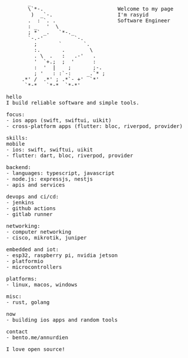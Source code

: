 <pre>
       _
       \`*-.                        Welcome to my page
        )  _`-.                     I'm rasyid
       .  : `. .                    Software Engineer
       : _   '  \                   
       ; *` _.   `*-._
       `-.-'          `-.
         ;       `       `.
         :.       .        \
         . \  .   :   .-'   .
         '  `+.;  ;  '      :
         :  '  |    ;       ;-.
         ; '   : :`-:     _.`* ;
     .*' /  .*' ; .*`- +'  `*'
      `*-*   `*-*  `*-*'

hello
I build reliable software and simple tools.

focus:
- ios apps (swift, swiftui, uikit)
- cross-platform apps (flutter: bloc, riverpod, provider)

skills:
mobile
- ios: swift, swiftui, uikit
- flutter: dart, bloc, riverpod, provider

backend:
- languages: typescript, javascript
- node.js: expressjs, nestjs
- apis and services

devops and ci/cd:
- jenkins
- github actions
- gitlab runner

networking:
- computer networking
- cisco, mikrotik, juniper

embedded and iot:
- esp32, raspberry pi, nvidia jetson
- platformio
- microcontrollers

platforms:
- linux, macos, windows

misc:
- rust, golang

now
- building ios apps and random tools

contact
- bento.me/annurdien

I love open source!